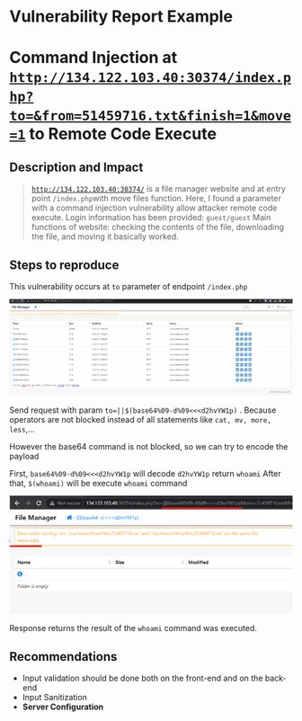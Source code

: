 # Vulnerability Report Example

# ******************************Command Injection at****************************** [`http://134.122.103.40:30374/index.php?to=&from=51459716.txt&finish=1&move=1`](http://134.122.103.40:30374/index.php?to=%7C%7Cbase64%20-d%3C%3C%3C%20Y2F0IC9mbGFnLnR4dA==&from=51459716.txt&finish=1&move=1) ********************************to Remote Code Execute********************************

## Description and Impact

> [`http://134.122.103.40:30374/`](http://134.122.103.40:30374/index.php?to=)  is a file manager website and at entry point `/index.php`with move files function. Here, I found a parameter with a command injection vulnerability allow attacker remote code execute. 
Login information has been provided: `guest/guest` Main functions of website: checking the contents of the file, downloading the file, and moving it basically worked.
> 

## Steps to reproduce

This vulnerability occurs at `to` parameter of endpoint `/index.php` 

![Untitled](Vulnerability%20Report%20Example%20b4cca93f8e454d9ca244d04622f5e97e/Untitled.png)

Send request with param `to=||$(base64%09-d%09<<<d2hvYW1p)` . Because operators are not blocked instead of all statements like `cat, mv, more, less`,…

However the base64 command is not blocked, so we can try to encode the payload 

First, `base64%09-d%09<<<d2hvYW1p` will decode `d2hvYW1p` return `whoami`
After that, `$(whoami)` will be execute `whoami`  command

![Untitled](Vulnerability%20Report%20Example%20b4cca93f8e454d9ca244d04622f5e97e/Untitled%201.png)

Response returns the result of the `whoami` command was executed.

## Recommendations

- Input validation should be done both on the front-end and on the back-end
- Input Sanitization
- **Server Configuration**